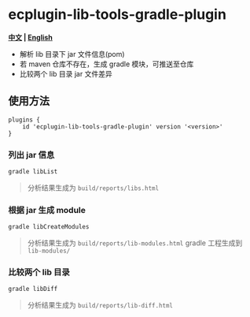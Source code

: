 # ecplugin-lib-tools-gradle-plugin

**[中文](README.md) | [English](README_en.md)**

- 解析 lib 目录下 jar 文件信息(pom)
- 若 maven 仓库不存在，生成 gradle 模块，可推送至仓库
- 比较两个 lib 目录 jar 文件差异

## 使用方法

```
plugins {
    id 'ecplugin-lib-tools-gradle-plugin' version '<version>'
}
```

### 列出 jar 信息

```bash
gradle libList
```

> 分析结果生成为 `build/reports/libs.html`

### 根据 jar 生成 module

```bash
gradle libCreateModules
```

> 分析结果生成为 `build/reports/lib-modules.html`
> gradle 工程生成到 `lib-modules/`

### 比较两个 lib 目录

```bash
gradle libDiff
```

> 分析结果生成为 `build/reports/lib-diff.html`
